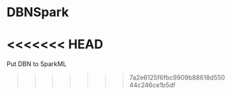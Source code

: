 # DBNSpark
<<<<<<< HEAD
=======
Put DBN to SparkML
>>>>>>> 7a2e6125f6fbc9909b88618d55044c246ce1b5df
